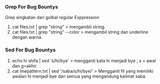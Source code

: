 ### Grep For Bug Bountys
Grep singkatan dari golbal regular Exppression

1. cat files.txt | grep "string" > mengambil string.
2. cat files.txt | grep "string" --color > mengambil string dan underline dengan warna.


### Sed For Bug Bountys

1. echo hi shifa | sed 's/hi/bye' > mengganti kata hi menjadi bye ; s = awal dan g=akhir.
2. cat linepattern.txt | sed '/saba/s/hi/bye/' > Mengganti fil yang memiliki awalan hi menjadi bye dan semua yang mengandung kalimat saba. 
